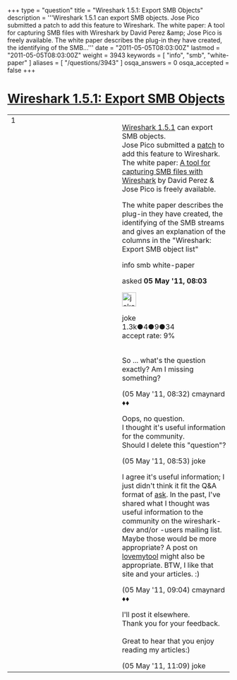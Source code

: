 +++
type = "question"
title = "Wireshark 1.5.1: Export SMB Objects"
description = '''Wireshark 1.5.1 can export SMB objects. Jose Pico submitted a patch to add this feature to Wireshark. The white paper: A tool for capturing SMB files with Wireshark by David Perez &amp;amp; Jose Pico is freely available. The white paper describes the plug-in they have created, the identifying of the SMB...'''
date = "2011-05-05T08:03:00Z"
lastmod = "2011-05-05T08:03:00Z"
weight = 3943
keywords = [ "info", "smb", "white-paper" ]
aliases = [ "/questions/3943" ]
osqa_answers = 0
osqa_accepted = false
+++

<div class="headNormal">

# [Wireshark 1.5.1: Export SMB Objects](/questions/3943/wireshark-151-export-smb-objects)

</div>

<div id="main-body">

<div id="askform">

<table id="question-table" style="width:100%;"><colgroup><col style="width: 50%" /><col style="width: 50%" /></colgroup><tbody><tr class="odd"><td style="width: 30px; vertical-align: top"><div class="vote-buttons"><div id="post-3943-score" class="post-score" title="current number of votes">1</div><div id="favorite-count" class="favorite-count"></div></div></td><td><div id="item-right"><div class="question-body"><p><a href="http://www.wireshark.org/download.html">Wireshark 1.5.1</a> can export SMB objects.<br />
Jose Pico submitted a <a href="https://bugs.wireshark.org/bugzilla/show_bug.cgi?id=4451">patch</a> to add this feature to Wireshark.<br />
The white paper: <a href="http://www.taddong.com/docs/WP_SMBPlugin.pdf">A tool for capturing SMB files with Wireshark</a> by David Perez &amp; Jose Pico is freely available.</p><p>The white paper describes the plug-in they have created, the identifying of the SMB streams and gives an explanation of the columns in the "Wireshark: Export SMB object list"</p></div><div id="question-tags" class="tags-container tags">info smb white-paper</div><div id="question-controls" class="post-controls"></div><div class="post-update-info-container"><div class="post-update-info post-update-info-user"><p>asked <strong>05 May '11, 08:03</strong></p><img src="https://secure.gravatar.com/avatar/fac200552b0c24be2bc93a740bd54d0d?s=32&amp;d=identicon&amp;r=g" class="gravatar" width="32" height="32" alt="joke&#39;s gravatar image" /><p>joke<br />
<span class="score" title="1278 reputation points"><span>1.3k</span></span><span title="4 badges"><span class="badge1">●</span><span class="badgecount">4</span></span><span title="9 badges"><span class="silver">●</span><span class="badgecount">9</span></span><span title="34 badges"><span class="bronze">●</span><span class="badgecount">34</span></span><br />
<span class="accept_rate" title="Rate of the user&#39;s accepted answers">accept rate:</span> <span title="joke has 6 accepted answers">9%</span> </br></br></p></div></div><div id="comments-container-3943" class="comments-container"><span id="3946"></span><div id="comment-3946" class="comment"><div id="post-3946-score" class="comment-score"></div><div class="comment-text"><p>So ... what's the question exactly? Am I missing something?</p></div><div id="comment-3946-info" class="comment-info"><span class="comment-age">(05 May '11, 08:32)</span> cmaynard ♦♦</div></div><span id="3950"></span><div id="comment-3950" class="comment"><div id="post-3950-score" class="comment-score"></div><div class="comment-text"><p>Oops, no question.<br />
I thought it's useful information for the community.<br />
Should I delete this "question"?</p></div><div id="comment-3950-info" class="comment-info"><span class="comment-age">(05 May '11, 08:53)</span> joke</div></div><span id="3951"></span><div id="comment-3951" class="comment"><div id="post-3951-score" class="comment-score"></div><div class="comment-text"><p>I agree it's useful information; I just didn't think it fit the Q&amp;A format of <a href="http://ask.wireshark.org/">ask</a>. In the past, I've shared what I thought was useful information to the community on the wireshark-dev and/or -users mailing list. Maybe those would be more appropriate? A post on <a href="http://www.lovemytool.com/">lovemytool</a> might also be appropriate. BTW, I like that site and your articles. :)</p></div><div id="comment-3951-info" class="comment-info"><span class="comment-age">(05 May '11, 09:04)</span> cmaynard ♦♦</div></div><span id="3958"></span><div id="comment-3958" class="comment"><div id="post-3958-score" class="comment-score"></div><div class="comment-text"><p>I'll post it elsewhere.<br />
Thank you for your feedback.<br />
<br />
Great to hear that you enjoy reading my articles:)</p></div><div id="comment-3958-info" class="comment-info"><span class="comment-age">(05 May '11, 11:09)</span> joke</div></div></div><div id="comment-tools-3943" class="comment-tools"></div><div class="clear"></div><div id="comment-3943-form-container" class="comment-form-container"></div><div class="clear"></div></div></td></tr></tbody></table>

</div>

</div>

